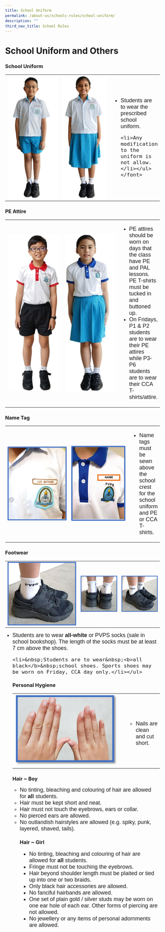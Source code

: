 ```yaml
---
title: School Uniform
permalink: /about-us/schools-rules/school-uniform/
description: ""
third_nav_title: School Rules
---
```

# School Uniform and Others
### School Uniform  

<table><tbody><tr><td style="width: 203px;">
<img src="/images/About%20Us/School%20Uniform%20and%20Others/Uniform_Boy.jpg">

</td><td style="width: 180px;"><img src="/images/About%20Us/School%20Uniform%20and%20Others/Uniform_Girl.jpg"></td>

<td><font face="arial, sans-serif" size="4">
<ul>
	<li>Students are to wear the prescribed school uniform.</li>

	<li>Any modification to the uniform is not allow. </li></ul></font>

</td>
</tr></tbody></table>


### PE Attire

<table><tbody><tr><td style="width: 190px;">
<img src="/images/About%20Us/School%20Uniform%20and%20Others/PE_Boy.jpg">

</td><td style="width: 180px;">
<img 
src="/images/About%20Us/School%20Uniform%20and%20Others/PE-Girl.jpg"></td>

<td><font face="arial, sans-serif" size="4">
<ul>
<li>PE attires should be worn on days that the class have PE and PAL lessons. PE T-shirts must be tucked in and buttoned up.</li>

<li>On Fridays, P1 & P2 students are to wear their PE attires while P3-P6 students are to wear their CCA T-shirts/attire.</li>
</ul></font>
	
</td>
</tr></tbody></table>

### Name Tag

<table><tbody><tr><td style="width: 203px;">
<img src="/images/About%20Us/School%20Uniform%20and%20Others/Name%20tag_1.png">

</td><td style="width: 185px;"><img src="/images/About%20Us/School%20Uniform%20and%20Others/Name%20tag_2.png"></td>

<td><font face="arial, sans-serif" size="4">
<ul>
<li>Name tags must be sewn above the school crest for the school uniform and PE or CCA T-shirts.</li></ul> </font>
	
</td>
</tr></tbody></table>

 
### Footwear

<table><tbody><tr><td style="width: 225px;">
<img src="/images/About%20Us/School%20Uniform%20and%20Others/Footwear_1.png">

</td><td style="width: ;"><img src="/images/About%20Us/School%20Uniform%20and%20Others/Footwear_2.png"></td>

<td style="width: ;"><img src="/images/About%20Us/School%20Uniform%20and%20Others/Footwear_3.png"></td>
	

</tr></tbody></table>

<font face="arial, sans-serif" size="4">
<ul>
	<li>Students are to wear&nbsp;<b>all-white</b>&nbsp;or PVPS socks (sale in school bookshop). The length of the socks must be at least 7 cm above the shoes. </li>
    
	<li>&nbsp;Students are to wear&nbsp;<b>all black</b>&nbsp;school shoes. Sports shoes may be worn on Friday, CCA day only.</li></ul>
	
</font>

### Personal Hygiene

<table>

<tbody><tr><td style="width: 350px;"><img src="/images/About%20Us/School%20Uniform%20and%20Others/Personal%20Hygiene.png"></td>

<td><font face="arial, sans-serif" size="4">
<ul>
	<li>Nails are clean and cut short. </li>
	</ul>
</font>

</td>
</tr></tbody></table>

### Hair ~ Boy
<font face="arial, sans-serif" size="4">
<ul>
<li>No tinting, bleaching and colouring of hair are allowed for&nbsp;<b>all</b>&nbsp;students.</li>
<li>Hair must be kept short and neat.</li>
<li>Hair must not touch the eyebrows, ears or collar.</li>
<li>No pierced ears are allowed.</li>
<li>No outlandish hairstyles are allowed&nbsp;(e.g. spiky, punk, layered, shaved, tails).</li>

</font>
	
### Hair ~ Girl
<font face="arial, sans-serif" size="4">
<ul>
<li>No tinting, bleaching and colouring of hair are allowed for&nbsp;<b>all</b> students.</li>
<li>Fringe must not be touching the eyebrows.</li>
<li>Hair beyond shoulder length must be plaited or tied up into one or two braids.</li>
<li>Only black hair accessories are allowed.</li>
<li>No fanciful hairbands are allowed.</li>
<li>One set of plain gold / silver studs may be worn on one ear hole of each ear. Other forms of piercing are not allowed.</li>
<li>No jewellery or any items of personal adornments are allowed.</li>
	</ul>
	
</font>